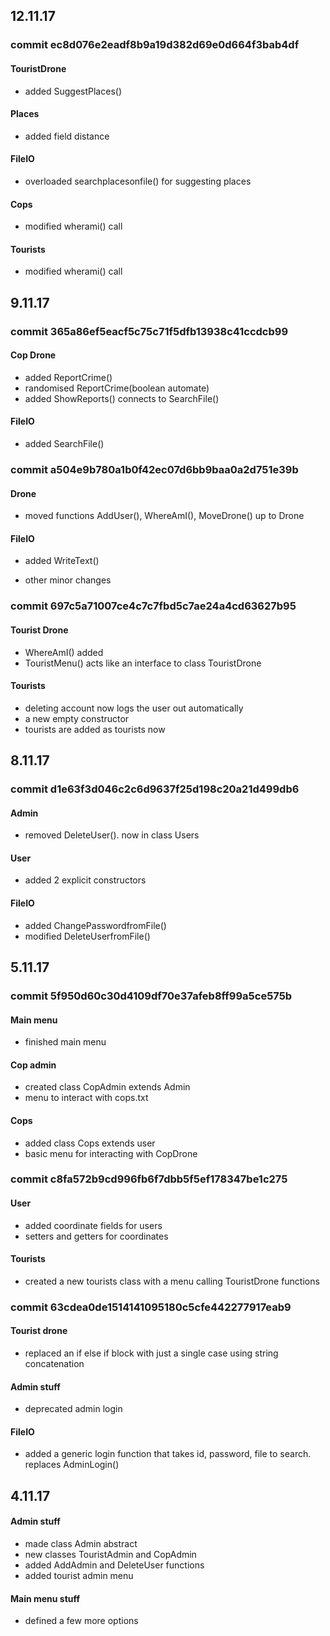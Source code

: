 ## 12.11.17
### commit ec8d076e2eadf8b9a19d382d69e0d664f3bab4df

#### TouristDrone
* added SuggestPlaces()

#### Places
* added field distance

#### FileIO
* overloaded searchplacesonfile() for suggesting places

#### Cops
* modified wherami() call

#### Tourists
* modified wherami() call


## 9.11.17

### commit 365a86ef5eacf5c75c71f5dfb13938c41ccdcb99

#### Cop Drone
* added ReportCrime()
* randomised ReportCrime(boolean automate)
* added ShowReports() connects to SearchFile()

#### FileIO
* added SearchFile()

### commit a504e9b780a1b0f42ec07d6bb9baa0a2d751e39b

#### Drone
* moved functions AddUser(), WhereAmI(), MoveDrone() up to Drone

#### FileIO
* added WriteText()

* other minor changes

### commit 697c5a71007ce4c7c7fbd5c7ae24a4cd63627b95

#### Tourist Drone
* WhereAmI() added
* TouristMenu() acts like an interface to class TouristDrone

#### Tourists
* deleting account now logs the user out automatically
* a new empty constructor
* tourists are added as tourists now

## 8.11.17

### commit d1e63f3d046c2c6d9637f25d198c20a21d499db6
#### Admin
* removed DeleteUser(). now in class Users

#### User
* added 2 explicit constructors

#### FileIO
* added ChangePasswordfromFile()
* modified DeleteUserfromFile()

## 5.11.17

### commit 5f950d60c30d4109df70e37afeb8ff99a5ce575b
#### Main menu
* finished main menu


#### Cop admin
* created class CopAdmin extends Admin
* menu to interact with cops.txt
#### Cops
* added class Cops extends user
* basic menu for interacting with CopDrone


### commit c8fa572b9cd996fb6f7dbb5f5ef178347be1c275

#### User
* added coordinate fields for users
* setters and getters for coordinates
#### Tourists
* created a new tourists class with a menu calling TouristDrone functions

### commit 63cdea0de1514141095180c5cfe442277917eab9

#### Tourist drone
* replaced an if else if block with just a single case using string concatenation
#### Admin stuff
* deprecated admin login
#### FileIO
* added a generic login function that takes id, password, file to search. replaces AdminLogin()



## 4.11.17
#### Admin stuff
* made class Admin abstract
* new classes TouristAdmin and CopAdmin
* added AddAdmin and DeleteUser functions
* added tourist admin menu
#### Main menu stuff
* defined a few more options
